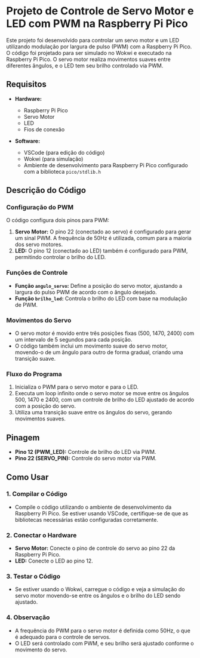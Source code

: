 # Projeto de Controle de Servo Motor e LED com PWM na Raspberry Pi Pico

Este projeto foi desenvolvido para controlar um servo motor e um LED utilizando modulação por largura de pulso (PWM) com a Raspberry Pi Pico. O código foi projetado para ser simulado no Wokwi e executado na Raspberry Pi Pico. O servo motor realiza movimentos suaves entre diferentes ângulos, e o LED tem seu brilho controlado via PWM.

## Requisitos

- **Hardware:**
  - Raspberry Pi Pico
  - Servo Motor
  - LED
  - Fios de conexão

- **Software:**
  - VSCode (para edição do código)
  - Wokwi (para simulação)
  - Ambiente de desenvolvimento para Raspberry Pi Pico configurado com a biblioteca `pico/stdlib.h`

## Descrição do Código

### Configuração do PWM

O código configura dois pinos para PWM:
1. **Servo Motor:** O pino 22 (conectado ao servo) é configurado para gerar um sinal PWM. A frequência de 50Hz é utilizada, comum para a maioria dos servo motores.
2. **LED:** O pino 12 (conectado ao LED) também é configurado para PWM, permitindo controlar o brilho do LED.

### Funções de Controle

- **Função `angulo_servo`:** Define a posição do servo motor, ajustando a largura do pulso PWM de acordo com o ângulo desejado.
- **Função `brilho_led`:** Controla o brilho do LED com base na modulação de PWM.

### Movimentos do Servo

- O servo motor é movido entre três posições fixas (500, 1470, 2400) com um intervalo de 5 segundos para cada posição.
- O código também inclui um movimento suave do servo motor, movendo-o de um ângulo para outro de forma gradual, criando uma transição suave.

### Fluxo do Programa

1. Inicializa o PWM para o servo motor e para o LED.
2. Executa um loop infinito onde o servo motor se move entre os ângulos 500, 1470 e 2400, com um controle de brilho do LED ajustado de acordo com a posição do servo.
3. Utiliza uma transição suave entre os ângulos do servo, gerando movimentos suaves.

## Pinagem

- **Pino 12 (PWM_LED):** Controle de brilho do LED via PWM.
- **Pino 22 (SERVO_PIN):** Controle do servo motor via PWM.

## Como Usar

### 1. Compilar o Código
- Compile o código utilizando o ambiente de desenvolvimento da Raspberry Pi Pico. Se estiver usando VSCode, certifique-se de que as bibliotecas necessárias estão configuradas corretamente.

### 2. Conectar o Hardware
- **Servo Motor:** Conecte o pino de controle do servo ao pino 22 da Raspberry Pi Pico.
- **LED:** Conecte o LED ao pino 12.

### 3. Testar o Código
- Se estiver usando o Wokwi, carregue o código e veja a simulação do servo motor movendo-se entre os ângulos e o brilho do LED sendo ajustado.

### 4. Observação
- A frequência do PWM para o servo motor é definida como 50Hz, o que é adequado para o controle de servos.
- O LED será controlado com PWM, e seu brilho será ajustado conforme o movimento do servo.


